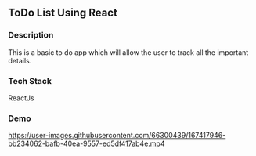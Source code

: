 ## ToDo List Using React

### Description
This is a basic to do app which will allow the user to track all the important details.

### Tech Stack
ReactJs

### Demo 


https://user-images.githubusercontent.com/66300439/167417946-bb234062-bafb-40ea-9557-ed5df417ab4e.mp4


